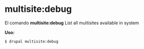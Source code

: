 # multisite:debug
El comando **multisite:debug** List all multisites available in system

**Uso:**
```
$ drupal multisite:debug 
```
